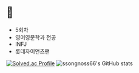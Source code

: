 # 🥸
- 5회차
- 영어영문학과 전공
- INFJ
- 롯데자이언츠팬

[![Solved.ac Profile](http://mazassumnida.wtf/api/v2/generate_badge?boj=ssong66)](https://solved.ac/ssong66/)
![ssongnoss66's GitHub stats](https://github-readme-stats.vercel.app/api?username=ssongnoss66&show_icons=true&theme=radical)

